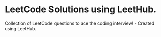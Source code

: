 # LeetCode Solutions using LeetHub.
Collection of LeetCode questions to ace the coding interview! - Created using LeetHub.
